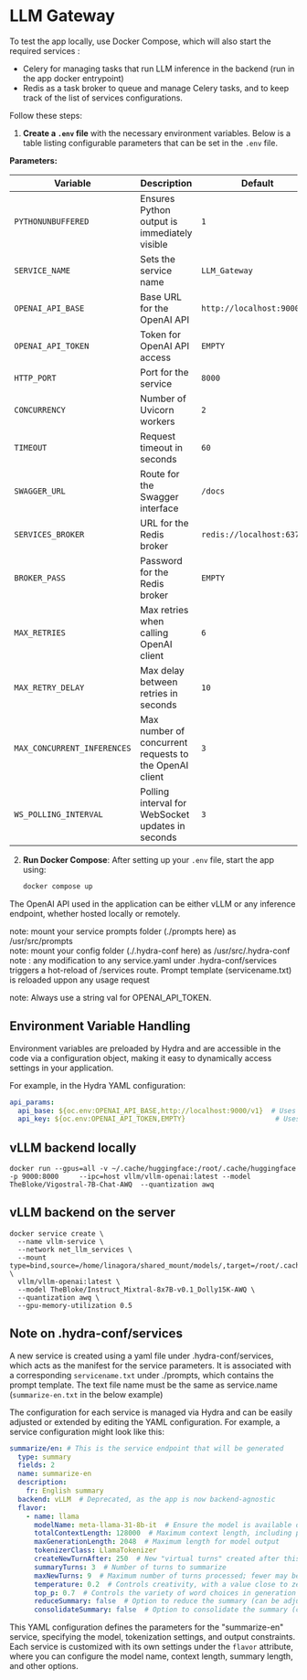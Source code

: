 # LLM Gateway

To test the app locally, use Docker Compose, which will also start the required services :  

* Celery for managing tasks that run LLM inference in the backend (run in the app docker entrypoint)  
* Redis as a task broker to queue and manage Celery tasks, and to keep track of the list of services configurations.


Follow these steps:

1. **Create a `.env` file** with the necessary environment variables. Below is a table listing configurable parameters that can be set in the `.env` file.

**Parameters:**

| Variable               | Description                                                                                   | Default                       | Example                          |
|------------------------|-----------------------------------------------------------------------------------------------|-------------------------------|----------------------------------|
| `PYTHONUNBUFFERED`     | Ensures Python output is immediately visible                                                 | `1`                           | `1`                              |
| `SERVICE_NAME`         | Sets the service name                                                                        | `LLM_Gateway`                 | `LLM_Gateway`                    |
| `OPENAI_API_BASE`      | Base URL for the OpenAI API                                                                  | `http://localhost:9000/v1`     | `http://vllm-backend:8000/v1`    |
| `OPENAI_API_TOKEN`     | Token for OpenAI API access                                                                  | `EMPTY`                       | `EMPTY`                          |
| `HTTP_PORT`            | Port for the service                                                                         | `8000`                        | `8000`                           |
| `CONCURRENCY`          | Number of Uvicorn workers                                                                   | `2`                           | `2`                              |
| `TIMEOUT`              | Request timeout in seconds                                                                   | `60`                          | `60`                             |
| `SWAGGER_URL`          | Route for the Swagger interface                                                              | `/docs`                       | `/docs`                          |
| `SERVICES_BROKER`      | URL for the Redis broker                                                                     | `redis://localhost:6379/0`     | `redis://task-broker-redis:6379/0` |
| `BROKER_PASS`          | Password for the Redis broker                                                                | `EMPTY`                       | `password`                       |
| `MAX_RETRIES`          | Max retries when calling OpenAI client                                                      | `6`                           | `6`                              |
| `MAX_RETRY_DELAY`      | Max delay between retries in seconds                                                         | `10`                          | `10`                             |
| `MAX_CONCURRENT_INFERENCES` | Max number of concurrent requests to the OpenAI client                                     | `3`                           | `3`                              |
| `WS_POLLING_INTERVAL`  | Polling interval for WebSocket updates in seconds                                            | `3`                           | `3`                              |


2. **Run Docker Compose**: After setting up your `.env` file, start the app using:

   ```bash
   docker compose up
   ```
The OpenAI API used in the application can be either vLLM or any inference endpoint, whether hosted locally or remotely.

note: mount your service prompts folder (./prompts here) as /usr/src/prompts  
note: mount your config folder (./.hydra-conf here) as /usr/src/.hydra-conf  
note : any modification to any service.yaml under .hydra-conf/services triggers a hot-reload of /services route. Prompt template (servicename.txt) is reloaded uppon any usage request

note: Always use a string val for OPENAI_API_TOKEN.

## Environment Variable Handling

Environment variables are preloaded by Hydra and are accessible in the code via a configuration object, making it easy to dynamically access settings in your application.

For example, in the Hydra YAML configuration:

```yaml
api_params:
  api_base: ${oc.env:OPENAI_API_BASE,http://localhost:9000/v1}  # Uses the OPENAI_API_BASE env variable or defaults to http://localhost:9000/v1
  api_key: ${oc.env:OPENAI_API_TOKEN,EMPTY}                      # Uses the OPENAI_API_TOKEN env variable or defaults to EMPTY
```


## vLLM backend locally

```console
docker run --gpus=all -v ~/.cache/huggingface:/root/.cache/huggingface  -p 9000:8000     --ipc=host vllm/vllm-openai:latest --model TheBloke/Vigostral-7B-Chat-AWQ  --quantization awq
```

## vLLM backend on the server

```console
docker service create \
  --name vllm-service \
  --network net_llm_services \
  --mount type=bind,source=/home/linagora/shared_mount/models/,target=/root/.cache/huggingface \
  vllm/vllm-openai:latest \
  --model TheBloke/Instruct_Mixtral-8x7B-v0.1_Dolly15K-AWQ \
  --quantization awq \
  --gpu-memory-utilization 0.5
```

## Note on .hydra-conf/services

A new service is created using a yaml file under .hydra-conf/services, which acts as the manifest for the service parameters. It is associated with a corresponding `servicename.txt` under ./prompts, which contains the prompt template. The text file name must be the same as service.name (`summarize-en.txt` in the below example)

The configuration for each service is managed via Hydra and can be easily adjusted or extended by editing the YAML configuration. For example, a service configuration might look like this:

```yaml
summarize/en: # This is the service endpoint that will be generated
  type: summary
  fields: 2
  name: summarize-en
  description:
    fr: English summary
  backend: vLLM  # Deprecated, as the app is now backend-agnostic
  flavor:
    - name: llama
      modelName: meta-llama-31-8b-it  # Ensure the model is available on the inference server or it will cause errors
      totalContextLength: 128000  # Maximum context length, including prompt, user input, and generated tokens
      maxGenerationLength: 2048  # Maximum length for model output
      tokenizerClass: LlamaTokenizer
      createNewTurnAfter: 250  # New "virtual turns" created after this number of tokens
      summaryTurns: 3  # Number of turns to summarize
      maxNewTurns: 9  # Maximum number of turns processed; fewer may be used if the token count is too high
      temperature: 0.2  # Controls creativity, with a value close to zero for more accurate summaries
      top_p: 0.7  # Controls the variety of word choices in generation
      reduceSummary: false  # Option to reduce the summary (can be adjusted based on use case)
      consolidateSummary: false  # Option to consolidate the summary (can be adjusted based on use case)
```
This YAML configuration defines the parameters for the "summarize-en" service, specifying the model, tokenization settings, and output constraints. Each service is customized with its own settings under the `flavor` attribute, where you can configure the model name, context length, summary length, and other options.